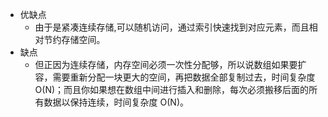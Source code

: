 - 优缺点
	- 由于是紧凑连续存储,可以随机访问，通过索引快速找到对应元素，而且相对节约存储空间。
- 缺点
	- 但正因为连续存储，内存空间必须一次性分配够，所以说数组如果要扩容，需要重新分配一块更大的空间，再把数据全部复制过去，时间复杂度 O(N)；而且你如果想在数组中间进行插入和删除，每次必须搬移后面的所有数据以保持连续，时间复杂度 O(N)。